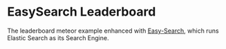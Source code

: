 EasySearch Leaderboard
======================

The leaderboard meteor example enhanced with [Easy-Search](https://github.com/matteodem/meteor-easy-search), which runs Elastic Search as its Search Engine.

